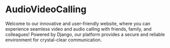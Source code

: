 # AudioVideoCalling
Welcome to our innovative and user-friendly website, where you can experience seamless video and audio calling with friends, family, and colleagues! Powered by Django, our platform provides a secure and reliable environment for crystal-clear communication.
